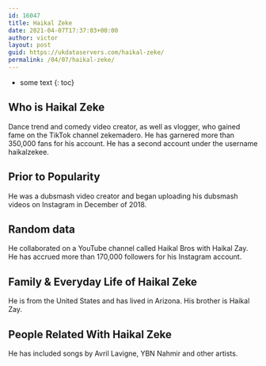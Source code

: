 ```yaml
---
id: 16047
title: Haikal Zeke
date: 2021-04-07T17:37:03+00:00
author: victor
layout: post
guid: https://ukdataservers.com/haikal-zeke/
permalink: /04/07/haikal-zeke/
---
```


* some text
{: toc}


## Who is Haikal Zeke



Dance trend and comedy video creator, as well as vlogger, who gained fame on the TikTok channel zekemadero. He has garnered more than 350,000 fans for his account. He has a second account under the username haikalzekee. 

                
                
                
## Prior to Popularity



He was a dubsmash video creator and began uploading his dubsmash videos on Instagram in December of 2018. 

                
                
                
## Random data



He collaborated on a YouTube channel called Haikal Bros with Haikal Zay. He has accrued more than 170,000 followers for his Instagram account.

                
                
                
## Family & Everyday Life of Haikal Zeke



He is from the United States and has lived in Arizona. His brother is Haikal Zay.

                
                
                
## People Related With Haikal Zeke



He has included songs by Avril Lavigne, YBN Nahmir and other artists.

                
              
            
          
          
          
